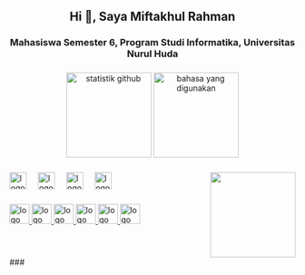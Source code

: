 <h2 align="center">Hi 👋, Saya Miftakhul Rahman</h2>
<h3 align="center">Mahasiswa Semester 6, Program Studi Informatika, Universitas Nurul Huda</h3>

###
<div align="center">
  <img src="https://github-readme-stats.vercel.app/api?username=MiftakhulRahman&hide_title=false&hide_rank=false&show_icons=true&include_all_commits=true&count_private=true&disable_animations=false&theme=dracula&locale=en&hide_border=false&hide_rank=true&rank_icon=github" height="150" alt="statistik github"  />
  <img src="https://github-readme-stats.vercel.app/api/top-langs?username=MiftakhulRahman&locale=en&hide_title=false&layout=compact&card_width=320&langs_count=5&theme=dracula&hide_border=false" height="150" alt="bahasa yang digunakan"  />
</div>

###
<img align="right" height="150" src="https://i.imgur.com/HXDcDPc.gif"  />

###
<div align="left">
  <img src="https://cdn.jsdelivr.net/gh/devicons/devicon/icons/php/php-original.svg" height="30" alt="logo php"  />
  <img width="12" />
  <img src="https://cdn.jsdelivr.net/gh/devicons/devicon/icons/python/python-original.svg" height="30" alt="logo python"  />
  <img width="12" />
  <img src="https://cdn.jsdelivr.net/gh/devicons/devicon/icons/laravel/laravel-plain.svg" height="30" alt="logo laravel"  />
  <img width="12" />
  <img src="https://cdn.jsdelivr.net/gh/devicons/devicon/icons/mysql/mysql-original.svg" height="30" alt="logo mysql"  />
</div>

###
<div align="left">
  <a href="https://github.com/MiftakhulRahman" target="_blank">
    <img src="https://img.shields.io/static/v1?message=Github&logo=github&label=&color=181717&logoColor=white&labelColor=&style=for-the-badge" height="35" alt="logo github"  />
  </a>
  <a href="https://www.instagram.com/m_rahman08/" target="_blank">
    <img src="https://img.shields.io/static/v1?message=Instagram&logo=instagram&label=&color=E4405F&logoColor=white&labelColor=&style=for-the-badge" height="35" alt="logo instagram"  />
  </a>
  <a href="https://web.facebook.com/miftakhul.rahman.75" target="_blank">
    <img src="https://img.shields.io/static/v1?message=Facebook&logo=facebook&label=&color=1877F2&logoColor=white&labelColor=&style=for-the-badge" height="35" alt="logo facebook"  />
  </a>
  <a href="https://wa.me/+6285768959398" target="_blank">
    <img src="https://img.shields.io/static/v1?message=Whatsapp&logo=whatsapp&label=&color=25D366&logoColor=white&labelColor=&style=for-the-badge" height="35" alt="logo whatsapp"  />
  </a>
  <a href="mailto:miftakhulr@student.unuha.ac.id" target="_blank">
    <img src="https://img.shields.io/static/v1?message=Email&logo=gmail&label=&color=D14836&logoColor=white&labelColor=&style=for-the-badge" height="35" alt="logo email"  />
  </a>
  <a href="https://scholar.google.com/citations?user=fOGPEVEAAAAJ&hl=id" target="_blank">
    <img src="https://img.shields.io/static/v1?message=Google Scholar&logo=googlescholar&label=&color=4285F4&logoColor=white&labelColor=&style=for-the-badge" height="35" alt="logo google scholar"  />
  </a>
</div>

###
<br clear="both">
###
